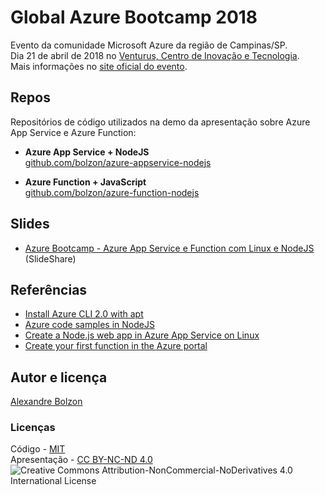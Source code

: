 
# Global Azure Bootcamp 2018

Evento da comunidade Microsoft Azure da região de Campinas/SP.  
Dia 21 de abril de 2018 no [Venturus, Centro de Inovação e Tecnologia](http://venturus.org.br).  
Mais informações no [site oficial do evento](https://global.azurebootcamp.net).

## Repos

Repositórios de código utilizados na demo da apresentação sobre Azure App Service e Azure Function:

- **Azure App Service + NodeJS**  
[github.com/bolzon/azure-appservice-nodejs](https://github.com/bolzon/azure-appservice-nodejs)

- **Azure Function + JavaScript**  
[github.com/bolzon/azure-function-nodejs](https://github.com/bolzon/azure-function-nodejs)

## Slides

- [Azure Bootcamp - Azure App Service e Function com Linux e NodeJS](https://slideshare.net/AlexandreBolzon/azure-bootcamp-azure-app-service-e-function-com-linux-e-nodejs/) (SlideShare)

## Referências

- [Install Azure CLI 2.0 with apt](https://docs.microsoft.com/en-us/cli/azure/install-azure-cli-apt?view=azure-cli-latest)
- [Azure code samples in NodeJS](https://azure.microsoft.com/en-us/resources/samples/?platform=nodejs&sort=0)
- [Create a Node.js web app in Azure App Service on Linux](https://docs.microsoft.com/en-us/azure/app-service/containers/quickstart-nodejs?view=azure-node-latest)
- [Create your first function in the Azure portal](https://docs.microsoft.com/en-us/azure/azure-functions/functions-create-first-azure-function)

## Autor e licença

[Alexandre Bolzon](https://about.me/bolzon)  

### Licenças

Código - [MIT](https://opensource.org/licenses/MIT)  
Apresentação - [CC BY-NC-ND 4.0](https://creativecommons.org/licenses/by-nc-nd/4.0/)  
![Creative Commons Attribution-NonCommercial-NoDerivatives 4.0 International License](https://i.creativecommons.org/l/by-nc-nd/4.0/88x31.png)
